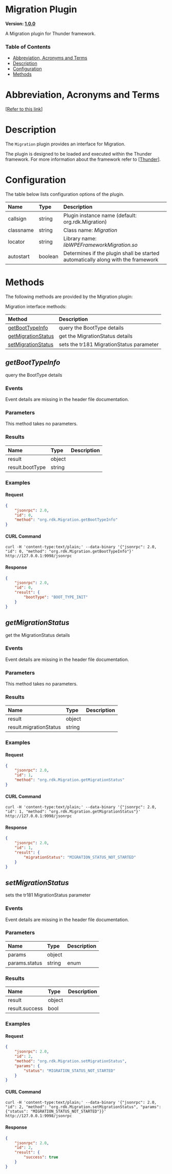 <!-- Generated automatically, DO NOT EDIT! -->
<a id="Migration_Plugin"></a>
# Migration Plugin

**Version: [1.0.0](https://github.com/rdkcentral/entservices-apis/tree/main/apis/Migration)**

A Migration plugin for Thunder framework.

### Table of Contents

- [Abbreviation, Acronyms and Terms](#Abbreviation,_Acronyms_and_Terms)
- [Description](#Description)
- [Configuration](#Configuration)
- [Methods](#Methods)

<a id="Abbreviation,_Acronyms_and_Terms"></a>
# Abbreviation, Acronyms and Terms

[[Refer to this link](overview/aat.md)]

<a id="Description"></a>
# Description

The `Migration` plugin provides an interface for Migration.

The plugin is designed to be loaded and executed within the Thunder framework. For more information about the framework refer to [[Thunder](https://rdkcentral.github.io/Thunder/)].

<a id="Configuration"></a>
# Configuration

The table below lists configuration options of the plugin.

| Name | Type | Description |
| :-------- | :-------- | :-------- |
| callsign | string | Plugin instance name (default: org.rdk.Migration) |
| classname | string | Class name: *Migration* |
| locator | string | Library name: *libWPEFrameworkMigration.so* |
| autostart | boolean | Determines if the plugin shall be started automatically along with the framework |

<a id="Methods"></a>
# Methods

The following methods are provided by the Migration plugin:

Migration interface methods:

| Method | Description |
| :-------- | :-------- |
| [getBootTypeInfo](#getBootTypeInfo) | query the BootType details |
| [getMigrationStatus](#getMigrationStatus) | get the MigrationStatus details |
| [setMigrationStatus](#setMigrationStatus) | sets the tr181 MigrationStatus parameter |

<a id="getBootTypeInfo"></a>
## *getBootTypeInfo*

query the BootType details

### Events
Event details are missing in the header file documentation.
### Parameters
This method takes no parameters.
### Results
| Name | Type | Description |
| :-------- | :-------- | :-------- |
| result | object |  |
| result.bootType | string |  |

### Examples


#### Request

```json
{
    "jsonrpc": 2.0,
    "id": 0,
    "method": "org.rdk.Migration.getBootTypeInfo"
}
```


#### CURL Command

```curl
curl -H 'content-type:text/plain;' --data-binary '{"jsonrpc": 2.0, "id": 0, "method": "org.rdk.Migration.getBootTypeInfo"}' http://127.0.0.1:9998/jsonrpc
```


#### Response

```json
{
    "jsonrpc": 2.0,
    "id": 0,
    "result": {
        "bootType": "BOOT_TYPE_INIT"
    }
}
```

<a id="getMigrationStatus"></a>
## *getMigrationStatus*

get the MigrationStatus details

### Events
Event details are missing in the header file documentation.
### Parameters
This method takes no parameters.
### Results
| Name | Type | Description |
| :-------- | :-------- | :-------- |
| result | object |  |
| result.migrationStatus | string |  |

### Examples


#### Request

```json
{
    "jsonrpc": 2.0,
    "id": 1,
    "method": "org.rdk.Migration.getMigrationStatus"
}
```


#### CURL Command

```curl
curl -H 'content-type:text/plain;' --data-binary '{"jsonrpc": 2.0, "id": 1, "method": "org.rdk.Migration.getMigrationStatus"}' http://127.0.0.1:9998/jsonrpc
```


#### Response

```json
{
    "jsonrpc": 2.0,
    "id": 1,
    "result": {
        "migrationStatus": "MIGRATION_STATUS_NOT_STARTED"
    }
}
```

<a id="setMigrationStatus"></a>
## *setMigrationStatus*

sets the tr181 MigrationStatus parameter

### Events
Event details are missing in the header file documentation.
### Parameters
| Name | Type | Description |
| :-------- | :-------- | :-------- |
| params | object |  |
| params.status | string | enum |
### Results
| Name | Type | Description |
| :-------- | :-------- | :-------- |
| result | object |  |
| result.success | bool |  |

### Examples


#### Request

```json
{
    "jsonrpc": 2.0,
    "id": 2,
    "method": "org.rdk.Migration.setMigrationStatus",
    "params": {
        "status": "MIGRATION_STATUS_NOT_STARTED"
    }
}
```


#### CURL Command

```curl
curl -H 'content-type:text/plain;' --data-binary '{"jsonrpc": 2.0, "id": 2, "method": "org.rdk.Migration.setMigrationStatus", "params": {"status": "MIGRATION_STATUS_NOT_STARTED"}}' http://127.0.0.1:9998/jsonrpc
```


#### Response

```json
{
    "jsonrpc": 2.0,
    "id": 2,
    "result": {
        "success": true
    }
}
```


